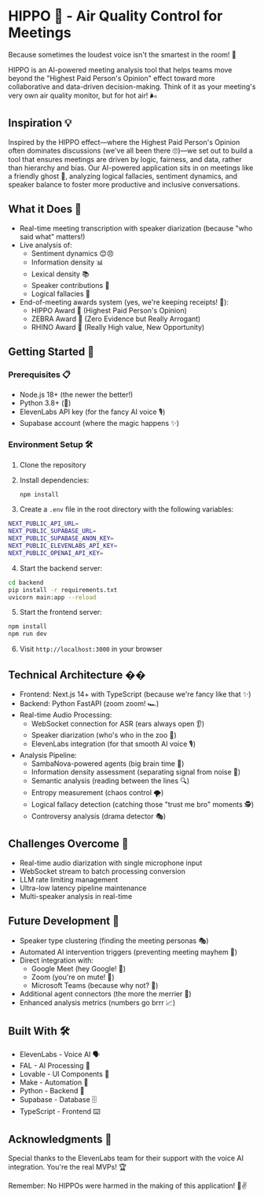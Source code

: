 # HIPPO 🦛 - Air Quality Control for Meetings

Because sometimes the loudest voice isn't the smartest in the room! 🎯

HIPPO is an AI-powered meeting analysis tool that helps teams move beyond the "Highest Paid Person's Opinion" effect toward more collaborative and data-driven decision-making. Think of it as your meeting's very own air quality monitor, but for hot air! 🌬️

## Inspiration 💡

Inspired by the HIPPO effect—where the Highest Paid Person's Opinion often dominates discussions (we've all been there 🙄)—we set out to build a tool that ensures meetings are driven by logic, fairness, and data, rather than hierarchy and bias. Our AI-powered application sits in on meetings like a friendly ghost 👻, analyzing logical fallacies, sentiment dynamics, and speaker balance to foster more productive and inclusive conversations.

## What it Does 🎯

- Real-time meeting transcription with speaker diarization (because "who said what" matters!)
- Live analysis of:
  - Sentiment dynamics 😊😠
  - Information density 📊
  - Lexical density 📚
  - Speaker contributions 🎤
  - Logical fallacies 🤔
- End-of-meeting awards system (yes, we're keeping receipts! 🧾):
  - HIPPO Award 🦛 (Highest Paid Person's Opinion)
  - ZEBRA Award 🦓 (Zero Evidence but Really Arrogant)
  - RHINO Award 🦏 (Really High value, New Opportunity)

## Getting Started 🚀

### Prerequisites 📋

- Node.js 18+ (the newer the better!)
- Python 3.8+ (🐍)
- ElevenLabs API key (for the fancy AI voice 🎙️)
- Supabase account (where the magic happens ✨)

### Environment Setup 🛠️

1. Clone the repository

2. Install dependencies:
   ```bash
   npm install
   ```

3. Create a `.env` file in the root directory with the following variables:

```bash
NEXT_PUBLIC_API_URL=
NEXT_PUBLIC_SUPABASE_URL=
NEXT_PUBLIC_SUPABASE_ANON_KEY=
NEXT_PUBLIC_ELEVENLABS_API_KEY=
NEXT_PUBLIC_OPENAI_API_KEY=
```

4. Start the backend server:

```bash
cd backend
pip install -r requirements.txt
uvicorn main:app --reload
```

5. Start the frontend server:

```bash
npm install
npm run dev
```


6. Visit `http://localhost:3000` in your browser

## Technical Architecture ��️

- Frontend: Next.js 14+ with TypeScript (because we're fancy like that ✨)
- Backend: Python FastAPI (zoom zoom! 🏎️)
- Real-time Audio Processing:
  - WebSocket connection for ASR (ears always open 👂)
  - Speaker diarization (who's who in the zoo 🦁)
  - ElevenLabs integration (for that smooth AI voice 🎙️)
- Analysis Pipeline:
  - SambaNova-powered agents (big brain time 🧠)
  - Information density assessment (separating signal from noise 📡)
  - Semantic analysis (reading between the lines 🔍)
  - Entropy measurement (chaos control 🌪️)
  - Logical fallacy detection (catching those "trust me bro" moments 🕵️)
  - Controversy analysis (drama detector 🎭)

## Challenges Overcome 💪

- Real-time audio diarization with single microphone input
- WebSocket stream to batch processing conversion
- LLM rate limiting management
- Ultra-low latency pipeline maintenance
- Multi-speaker analysis in real-time

## Future Development 🔮

- Speaker type clustering (finding the meeting personas 🎭)
- Automated AI intervention triggers (preventing meeting mayhem 🚨)
- Direct integration with:
  - Google Meet (hey Google! 👋)
  - Zoom (you're on mute! 🤫)
  - Microsoft Teams (because why not? 🤷)
- Additional agent connectors (the more the merrier 🎉)
- Enhanced analysis metrics (numbers go brrr 📈)

## Built With 🛠️

- ElevenLabs - Voice AI 🗣️
- FAL - AI Processing 🧠
- Lovable - UI Components 💝
- Make - Automation 🤖
- Python - Backend 🐍
- Supabase - Database 🗄️
- TypeScript - Frontend ⌨️

## Acknowledgments 🙏

Special thanks to the ElevenLabs team for their support with the voice AI integration. You're the real MVPs! 🏆

Remember: No HIPPOs were harmed in the making of this application! 🦛✌️

